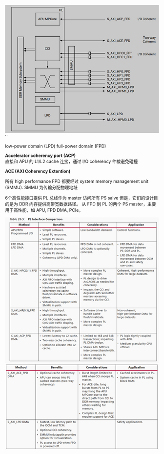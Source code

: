 <img src="../Typoraphoto/image-20231024142927400.png" alt="image-20231024142927400" style="zoom:67%;" />''



low-power domain (LPD)   full-power domain (FPD)

**Accelerator coherency port (ACP)**  
直接和 APU 的 L1/L2 cache 连接，通过 I/O coherency 仲裁避免碰撞

**ACE (AXI Coherency Extention)**

所有 high performance FPD 都要经过 system memory management unit (SMMU).  SMMU 为传输分配物理地址

6个高性能接口提供 PL 总线作为 master 访问所有 PS salve
但是，它们的设计目的是为 DDR 内存提供高带宽数据路径。
从 FPD 到 PL 的两个 PS master，主要用于高性能，如 APU, FPD DMA, PCIe。

<img src="../Typoraphoto/image-20231024191527193.png" alt="image-20231024191527193" style="zoom:80%;" />

<img src="../Typoraphoto/image-20231024192553390.png" alt="image-20231024192553390" style="zoom:80%;" />